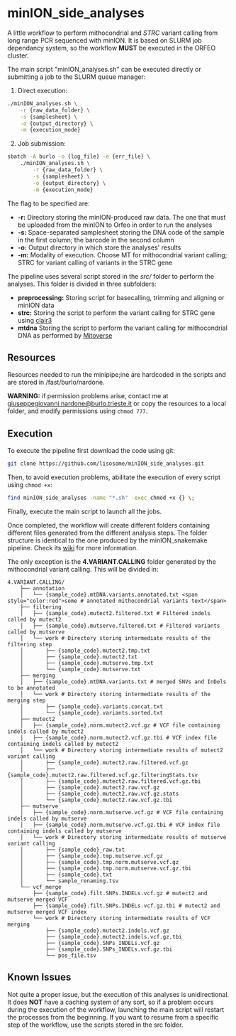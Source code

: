 # minION_side_analyses

A little workflow to perform mithocondrial and *STRC* variant calling from long range PCR sequenced with minION. It is based on SLURM job dependancy system, so the workflow **MUST** be executed in the ORFEO cluster. 

The main script "minION_analyses.sh" can be executed directly or submitting a job to the SLURM queue manager:

1. Direct execution:

```bash
./minION_analyses.sh \
    -r {raw_data_folder} \
    -s {samplesheet} \
    -o {output_directory} \
    -m {execution_mode}
```

2. Job submission:

```bash
sbatch -A burlo -o {log_file} -e {err_file} \
    ./minION_analyses.sh \
        -r {raw_data_folder} \
        -s {samplesheet} \
        -o {output_directory} \
        -m {execution_mode}
```

The flag to be specified are:
* **-r:** Directory storing the minION-produced raw data. The one that must be uploaded from the minION to Orfeo in order to run the analyses
* **-s:** Space-separated samplesheet storing the DNA code of the sample in the first column; the barcode in the second column
* **-o:** Output directory in which store the analyses' results
* **-m:** Modality of execution. Choose MT for mithocondrial variant calling; STRC for variant calling of variants in the STRC gene

The pipeline uses several script stored in the *src/* folder to perform the analyses. This folder is divided in three subfolders:
* **preprocessing:** Storing script for basecalling, trimming and aligning or minION data
* **strc:** Storing the script to perform the variant calling for STRC gene using [clair3](https://github.com/HKU-BAL/Clair3)
* **mtdna** Storing the script to perform the variant calling for mithocondrial DNA as performed by [Mitoverse](https://mitoverse.i-med.ac.at/#!)

## Resources

Resources needed to run the minipipe;ine are hardcoded in the scripts and are stored in /fast/burlo/nardone. 

**WARNING:** if permission problems arise, contact me at giuseppegiovanni.nardone@burlo.trieste.it or copy the resources to a local folder, and modify permissions using `chmod 777`.

## Execution

To execute the pipeline first download the code using git:
    
```bash
git clone https://github.com/lisosome/minION_side_analyses.git
```

Then, to avoid execution problems, abilitate the execution of every script using `chmod +x`:

```bash
find minION_side_analyses -name "*.sh" -exec chmod +x {} \;
```

Finally, execute the main script to launch all the jobs.


Once completed, the workflow will create different folders containing different files generated from the different analysis steps. The folder structure is identical to the one produced by the minION_snakemake pipeline. Check its [wiki](https://github.com/lisosome/minION_snakemake/wiki/Whole-Genome-Sequencing-analysis-protocol) for more information.


The only exception is the **4.VARIANT.CALLING** folder generated by the mithocondrial variant calling. This will be divided in:
    
```
4.VARIANT.CALLING/
    ├── annotation
    │   └── {sample_code}.mtDNA.variants.annotated.txt <span style="color:red">some # annotated mithocondrial variants text</span>
    ├── filtering
    │   ├── {sample_code}.mutect2.filtered.txt # Filtered indels called by mutect2
    │   ├── {sample_code}.mutserve.filtered.txt # Filtered variants called by mutserve
    │   └── work # Directory storing intermediate results of the filtering step
    │       ├── {sample_code}.mutect2.tmp.txt
    │       ├── {sample_code}.mutect2.txt
    │       ├── {sample_code}.mutserve.tmp.txt
    │       └── {sample_code}.mutserve.txt
    ├── merging 
    │   ├── {sample_code}.mtDNA.variants.txt # merged SNVs and InDels to be annotated
    │   └── work # Directory storing intermediate results of the merging step
    │       ├── {sample_code}.variants.concat.txt
    │       └── {sample_code}.variants.sorted.txt
    ├── mutect2 
    │   ├── {sample_code}.norm.mutect2.vcf.gz # VCF file containing indels called by mutect2
    │   ├── {sample_code}.norm.mutect2.vcf.gz.tbi # VCF index file containing indels called by mutect2
    │   └── work # Directory storing intermediate results of mutect2 variant calling 
    │       ├── {sample_code}.mutect2.raw.filtered.vcf.gz
    │       ├── {sample_code}.mutect2.raw.filtered.vcf.gz.filteringStats.tsv
    │       ├── {sample_code}.mutect2.raw.filtered.vcf.gz.tbi
    │       ├── {sample_code}.mutect2.raw.vcf.gz
    │       ├── {sample_code}.mutect2.raw.vcf.gz.stats
    │       └── {sample_code}.mutect2.raw.vcf.gz.tbi
    ├── mutserve
    │   ├── {sample_code}.norm.mutserve.vcf.gz # VCF file containing indels called by mutserve
    │   ├── {sample_code}.norm.mutserve.vcf.gz.tbi # VCF index file containing indels called by mutserve
    │   └── work # Directory storing intermediate results of mutserve variant calling
    │       ├── {sample_code}_raw.txt
    │       ├── {sample_code}.tmp.mutserve.vcf.gz
    │       ├── {sample_code}.tmp.norm.mutserve.vcf.gz
    │       ├── {sample_code}.tmp.norm.mutserve.vcf.gz.tbi
    │       ├── {sample_code}.txt
    │       └── sample_renaming.tsv
    └── vcf_merge
        ├── {sample_code}.filt.SNPs.INDELs.vcf.gz # mutect2 and mutserve merged VCF
        ├── {sample_code}.filt.SNPs.INDELs.vcf.gz.tbi # mutect2 and mutserve merged VCF index
        └── work # Directory storing intermediate results of VCF merging
            ├── {sample_code}.mutect2.indels.vcf.gz
            ├── {sample_code}.mutect2.indels.vcf.gz.tbi
            ├── {sample_code}.SNPs_INDELs.vcf.gz
            ├── {sample_code}.SNPs_INDELs.vcf.gz.tbi
            └── pos_file.tsv
```

## Known Issues

Not quite a proper issue, but the execution of this analyses is unidirectional. It does **NOT** have a caching system of any sort, so if a problem occurs during the execution of the workflow, launching the main script will restart the processes from the beginning. If you want to resume from a specific step of the workflow, use the scripts stored in the src folder.